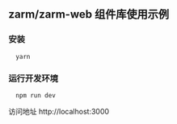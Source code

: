 ## zarm/zarm-web 组件库使用示例

### 安装
```node
  yarn
```

### 运行开发环境
```node
  npm run dev
```
访问地址 http://localhost:3000